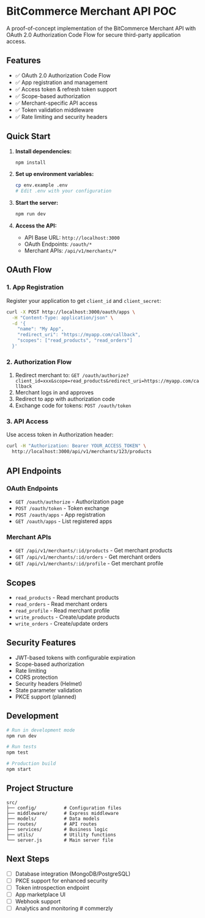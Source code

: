 # BitCommerce Merchant API POC

A proof-of-concept implementation of the BitCommerce Merchant API with OAuth 2.0 Authorization Code Flow for secure third-party application access.

## Features

- ✅ OAuth 2.0 Authorization Code Flow
- ✅ App registration and management
- ✅ Access token & refresh token support
- ✅ Scope-based authorization
- ✅ Merchant-specific API access
- ✅ Token validation middleware
- ✅ Rate limiting and security headers

## Quick Start

1. **Install dependencies:**
   ```bash
   npm install
   ```

2. **Set up environment variables:**
   ```bash
   cp env.example .env
   # Edit .env with your configuration
   ```

3. **Start the server:**
   ```bash
   npm run dev
   ```

4. **Access the API:**
   - API Base URL: `http://localhost:3000`
   - OAuth Endpoints: `/oauth/*`
   - Merchant APIs: `/api/v1/merchants/*`

## OAuth Flow

### 1. App Registration
Register your application to get `client_id` and `client_secret`:

```bash
curl -X POST http://localhost:3000/oauth/apps \
  -H "Content-Type: application/json" \
  -d '{
    "name": "My App",
    "redirect_uri": "https://myapp.com/callback",
    "scopes": ["read_products", "read_orders"]
  }'
```

### 2. Authorization Flow
1. Redirect merchant to: `GET /oauth/authorize?client_id=xxx&scope=read_products&redirect_uri=https://myapp.com/callback`
2. Merchant logs in and approves
3. Redirect to app with authorization code
4. Exchange code for tokens: `POST /oauth/token`

### 3. API Access
Use access token in Authorization header:
```bash
curl -H "Authorization: Bearer YOUR_ACCESS_TOKEN" \
  http://localhost:3000/api/v1/merchants/123/products
```

## API Endpoints

### OAuth Endpoints
- `GET /oauth/authorize` - Authorization page
- `POST /oauth/token` - Token exchange
- `POST /oauth/apps` - App registration
- `GET /oauth/apps` - List registered apps

### Merchant APIs
- `GET /api/v1/merchants/:id/products` - Get merchant products
- `GET /api/v1/merchants/:id/orders` - Get merchant orders
- `GET /api/v1/merchants/:id/profile` - Get merchant profile

## Scopes

- `read_products` - Read merchant products
- `read_orders` - Read merchant orders
- `read_profile` - Read merchant profile
- `write_products` - Create/update products
- `write_orders` - Create/update orders

## Security Features

- JWT-based tokens with configurable expiration
- Scope-based authorization
- Rate limiting
- CORS protection
- Security headers (Helmet)
- State parameter validation
- PKCE support (planned)

## Development

```bash
# Run in development mode
npm run dev

# Run tests
npm test

# Production build
npm start
```

## Project Structure

```
src/
├── config/          # Configuration files
├── middleware/      # Express middleware
├── models/          # Data models
├── routes/          # API routes
├── services/        # Business logic
├── utils/           # Utility functions
└── server.js        # Main server file
```

## Next Steps

- [ ] Database integration (MongoDB/PostgreSQL)
- [ ] PKCE support for enhanced security
- [ ] Token introspection endpoint
- [ ] App marketplace UI
- [ ] Webhook support
- [ ] Analytics and monitoring # commerzly
